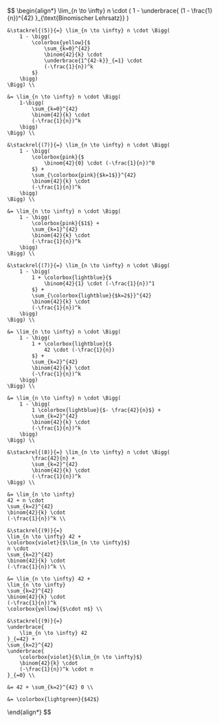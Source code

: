$$
\begin{align*}
	\lim_{n \to \infty} n \cdot (
		1 - \underbrace{
			(1 - \frac{1}{n})^{42}
		}_{\text{Binomischer Lehrsatz}}
	)

	&\stackrel{(5)}{=} \lim_{n \to \infty} n \cdot \Bigg(
		1 - \bigg(
			\colorbox{yellow}{$
				\sum_{k=0}^{42}
				\binom{42}{k} \cdot
				\underbrace{1^{42-k}}_{=1} \cdot
				(-\frac{1}{n})^k
			$}
		\bigg)
	\Bigg) \\

	&= \lim_{n \to \infty} n \cdot \Bigg(
		1-\bigg(
			\sum_{k=0}^{42}
			\binom{42}{k} \cdot
			(-\frac{1}{n})^k
		\bigg)
	\Bigg) \\

	&\stackrel{(7)}{=} \lim_{n \to \infty} n \cdot \Bigg(
		1 - \bigg(
			\colorbox{pink}{$
				\binom{42}{0} \cdot (-\frac{1}{n})^0
			$} +
			\sum_{\colorbox{pink}{$k=1$}}^{42}
			\binom{42}{k} \cdot
			(-\frac{1}{n})^k
		\bigg)
	\Bigg) \\

	&= \lim_{n \to \infty} n \cdot \Bigg(
		1 - \bigg(
			\colorbox{pink}{$1$} +
			\sum_{k=1}^{42}
			\binom{42}{k} \cdot
			(-\frac{1}{n})^k
		\bigg)
	\Bigg) \\

	&\stackrel{(7)}{=} \lim_{n \to \infty} n \cdot \Bigg(
		1 - \bigg(
			1 + \colorbox{lightblue}{$
				\binom{42}{1} \cdot (-\frac{1}{n})^1
			$} +
			\sum_{\colorbox{lightblue}{$k=2$}}^{42}
			\binom{42}{k} \cdot
			(-\frac{1}{n})^k
		\bigg)
	\Bigg) \\

	&= \lim_{n \to \infty} n \cdot \Bigg(
		1 - \bigg(
			1 + \colorbox{lightblue}{$
				42 \cdot (-\frac{1}{n})
			$} +
			\sum_{k=2}^{42}
			\binom{42}{k} \cdot
			(-\frac{1}{n})^k
		\bigg)
	\Bigg) \\

	&= \lim_{n \to \infty} n \cdot \Bigg(
		1 - \bigg(
			1 \colorbox{lightblue}{$- \frac{42}{n}$} +
			\sum_{k=2}^{42}
			\binom{42}{k} \cdot
			(-\frac{1}{n})^k
		\bigg)
	\Bigg) \\

	&\stackrel{(8)}{=} \lim_{n \to \infty} n \cdot \Bigg(
			\frac{42}{n} +
			\sum_{k=2}^{42}
			\binom{42}{k} \cdot
			(-\frac{1}{n})^k
	\Bigg) \\
 
	&= \lim_{n \to \infty}
	42 + n \cdot
	\sum_{k=2}^{42}
	\binom{42}{k} \cdot
	(-\frac{1}{n})^k \\

	&\stackrel{(9)}{=}
	\lim_{n \to \infty} 42 +
	\colorbox{violet}{$\lim_{n \to \infty}$}
	n \cdot
	\sum_{k=2}^{42}
	\binom{42}{k} \cdot
	(-\frac{1}{n})^k \\

	&= \lim_{n \to \infty} 42 +
	\lim_{n \to \infty}
	\sum_{k=2}^{42}
	\binom{42}{k} \cdot
	(-\frac{1}{n})^k 
	\colorbox{yellow}{$\cdot n$} \\
 
	&\stackrel{(9)}{=}
	\underbrace{
		\lim_{n \to \infty} 42
	}_{=42} +
	\sum_{k=2}^{42}
	\underbrace{
		\colorbox{violet}{$\lim_{n \to \infty}$}
		\binom{42}{k} \cdot
		(-\frac{1}{n})^k \cdot n
	}_{=0} \\

	&= 42 + \sum_{k=2}^{42} 0 \\

	&= \colorbox{lightgreen}{$42$}
\end{align*}
$$
